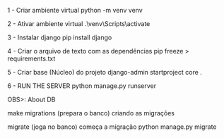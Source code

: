 1 - Criar ambiente virtual
python -m venv venv

2 - Ativar ambiente virtual
.\venv\Scripts\activate

3 - Instalar django
pip install django

4 - Criar o arquivo de texto com as dependências
pip freeze > requirements.txt

5 - Criar base (Núcleo) do projeto
django-admin startproject core .

6 - RUN THE SERVER
python manage.py runserver

OBS>: About DB

make migrations (prepara o banco) criando as migrações

migrate (joga no banco) começa a migração
python manage.py migrate
